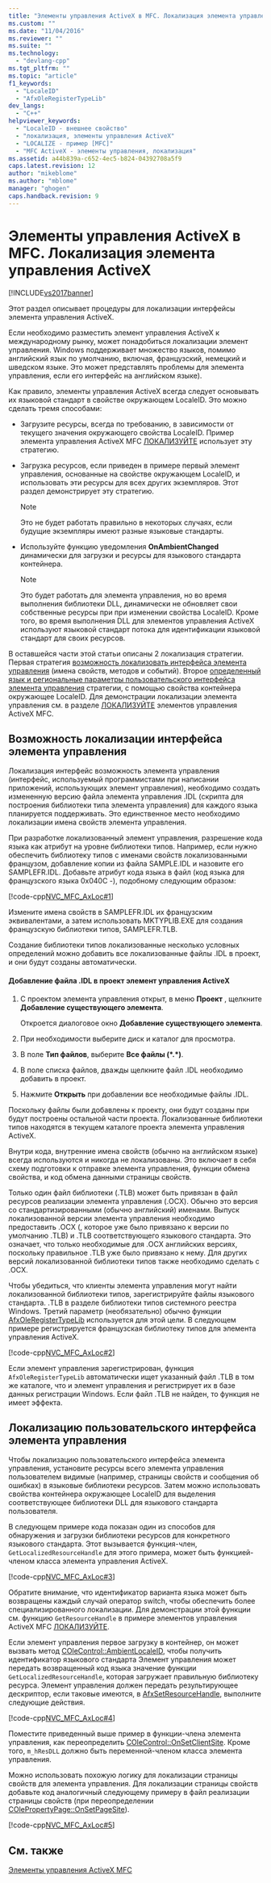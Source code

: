 ```yaml
---
title: "Элементы управления ActiveX в MFC. Локализация элемента управления ActiveX | Microsoft Docs"
ms.custom: ""
ms.date: "11/04/2016"
ms.reviewer: ""
ms.suite: ""
ms.technology: 
  - "devlang-cpp"
ms.tgt_pltfrm: ""
ms.topic: "article"
f1_keywords: 
  - "LocaleID"
  - "AfxOleRegisterTypeLib"
dev_langs: 
  - "C++"
helpviewer_keywords: 
  - "LocaleID - внешнее свойство"
  - "локализация, элементы управления ActiveX"
  - "LOCALIZE - пример [MFC]"
  - "MFC ActiveX - элементы управления, локализация"
ms.assetid: a44b839a-c652-4ec5-b824-04392708a5f9
caps.latest.revision: 12
author: "mikeblome"
ms.author: "mblome"
manager: "ghogen"
caps.handback.revision: 9
---
```

# Элементы управления ActiveX в MFC. Локализация элемента управления ActiveX
[!INCLUDE[vs2017banner](../assembler/inline/includes/vs2017banner.md)]

Этот раздел описывает процедуры для локализации интерфейсы элемента управления ActiveX.  
  
 Если необходимо разместить элемент управления ActiveX к международному рынку, может понадобиться локализации элемент управления.  Windows поддерживает множество языков, помимо английский язык по умолчанию, включая, французский, немецкий и шведском языке.  Это может представлять проблемы для элемента управления, если его интерфейс на английском языке\).  
  
 Как правило, элементы управления ActiveX всегда следует основывать их языковой стандарт в свойстве окружающем LocaleID.  Это можно сделать тремя способами:  
  
-   Загрузите ресурсы, всегда по требованию, в зависимости от текущего значения окружающего свойства LocaleID.  Пример элемента управления ActiveX MFC [ЛОКАЛИЗУЙТЕ](../top/visual-cpp-samples.md) использует эту стратегию.  
  
-   Загрузка ресурсов, если приведен в примере первый элемент управления, основанные на свойстве окружающем LocaleID, и использовать эти ресурсы для всех других экземпляров.  Этот раздел демонстрирует эту стратегию.  
  
    > [!NOTE]
    >  Это не будет работать правильно в некоторых случаях, если будущие экземпляры имеют разные языковые стандарты.  
  
-   Используйте функцию уведомления **OnAmbientChanged** динамически для загрузки и ресурсы для языкового стандарта контейнера.  
  
    > [!NOTE]
    >  Это будет работать для элемента управления, но во время выполнения библиотеки DLL, динамически не обновляет свои собственные ресурсы при при изменении свойства LocaleID.  Кроме того, во время выполнения DLL для элементов управления ActiveX используют языковой стандарт потока для идентификации языковой стандарт для своих ресурсов.  
  
 В оставшейся части этой статьи описаны 2 локализация стратегии.  Первая стратегия [возможность локализовать интерфейса элемента управления](#_core_localizing_your_control.92.s_programmability_interface) \(имена свойств, методов и событий\).  Второе [определенный язык и региональные параметры пользовательского интерфейса элемента управления](#_core_localizing_the_control.92.s_user_interface) стратегии, с помощью свойства контейнера окружающее LocaleID.  Для демонстрации локализации элемента управления см. в разделе [ЛОКАЛИЗУЙТЕ](../top/visual-cpp-samples.md) элементов управления ActiveX MFC.  
  
##  <a name="_core_localizing_your_control.92.s_programmability_interface"></a> Возможность локализации интерфейса элемента управления  
 Локализация интерфейс возможность элемента управления \(интерфейс, используемый программистами при написании приложений, использующих элемент управления\), необходимо создать измененную версию файла элемента управления .IDL \(скрипта для построения библиотеки типа элемента управления\) для каждого языка планируется поддерживать.  Это единственное место необходимо локализации имена свойств элемента управления.  
  
 При разработке локализованный элемент управления, разрешение кода языка как атрибут на уровне библиотеки типов.  Например, если нужно обеспечить библиотеку типов с именами свойств локализованными французом, добавление копии из файла SAMPLE.IDL и назовите его SAMPLEFR.IDL.  Добавьте атрибут кода языка в файл \(код языка для французского языка 0x040C \-\), подобному следующим образом:  
  
 [!code-cpp[NVC_MFC_AxLoc#1](../mfc/codesnippet/CPP/mfc-activex-controls-localizing-an-activex-control_1.idl)]  
  
 Измените имена свойств в SAMPLEFR.IDL их французским эквивалентами, а затем использовать MKTYPLIB.EXE для создания французскую библиотеки типов, SAMPLEFR.TLB.  
  
 Создание библиотеки типов локализованные несколько условных определений можно добавить все локализованные файлы .IDL в проект, и они будут созданы автоматически.  
  
#### Добавление файла .IDL в проект элемент управления ActiveX  
  
1.  С проектом элемента управления открыт, в меню **Проект** , щелкните **Добавление существующего элемента**.  
  
     Откроется диалоговое окно  **Добавление существующего элемента**.  
  
2.  При необходимости выберите диск и каталог для просмотра.  
  
3.  В поле **Тип файлов**, выберите **Все файлы \(\*.\*\)**.  
  
4.  В поле списка файлов, дважды щелкните файл .IDL необходимо добавить в проект.  
  
5.  Нажмите **Открыть** при добавлении все необходимые файлы .IDL.  
  
 Поскольку файлы были добавлены к проекту, они будут созданы при будут построены остальной части проекта.  Локализованные библиотеки типов находятся в текущем каталоге проекта элемента управления ActiveX.  
  
 Внутри кода, внутренние имена свойств \(обычно на английском языке\) всегда используются и никогда не локализованы.  Это включает в себя схему подготовки к отправке элемента управления, функции обмена свойства, и код обмена данными страницы свойств.  
  
 Только один файл библиотеки \(.TLB\) может быть привязан в файл ресурсов реализации элемента управления \(.OCX\).  Обычно это версия со стандартизированными \(обычно английский\) именами.  Выпуск локализованной версии элемента управления необходимо предоставить .OCX \(, которое уже было привязано к версии по умолчанию .TLB\) и .TLB соответствующего языкового стандарта.  Это означает, что только необходимые для .OCX английских версиях, поскольку правильное .TLB уже было привязано к нему.  Для других версий локализованной библиотеки типов также необходимо сделать с .OCX.  
  
 Чтобы убедиться, что клиенты элемента управления могут найти локализованной библиотеки типов, зарегистрируйте файлы языкового стандарта. .TLB в разделе библиотеки типов системного реестра Windows.  Третий параметр \(необязательно\) обычно функции [AfxOleRegisterTypeLib](../Topic/AfxOleRegisterTypeLib.md) используется для этой цели.  В следующем примере регистрируется французская библиотеку типов для элемента управления ActiveX.  
  
 [!code-cpp[NVC_MFC_AxLoc#2](../mfc/codesnippet/CPP/mfc-activex-controls-localizing-an-activex-control_2.cpp)]  
  
 Если элемент управления зарегистрирован, функция `AfxOleRegisterTypeLib` автоматически ищет указанный файл .TLB в том же каталоге, что и элемент управления и регистрирует их в базе данных регистрации Windows.  Если файл .TLB не найден, то функция не имеет эффекта.  
  
##  <a name="_core_localizing_the_control.92.s_user_interface"></a> Локализацию пользовательского интерфейса элемента управления  
 Чтобы локализацию пользовательского интерфейса элемента управления, установите ресурсы всего элемента управления пользователем видимые \(например, страницы свойств и сообщения об ошибках\) в языковые библиотеки ресурсов.  Затем можно использовать свойства контейнера окружающее LocaleID для выделения соответствующее библиотеки DLL для языкового стандарта пользователя.  
  
 В следующем примере кода показан один из способов для обнаружения и загрузки библиотеки ресурсов для конкретного языкового стандарта.  Этот вызывается функция\-член, `GetLocalizedResourceHandle` для этого примера, может быть функцией\-членом класса элемента управления ActiveX.  
  
 [!code-cpp[NVC_MFC_AxLoc#3](../mfc/codesnippet/CPP/mfc-activex-controls-localizing-an-activex-control_3.cpp)]  
  
 Обратите внимание, что идентификатор варианта языка может быть возвращены каждый случай оператор switch, чтобы обеспечить более специализированного локализации.  Для демонстрации этой функции см. функцию `GetResourceHandle` в примере элементов управления ActiveX MFC [ЛОКАЛИЗУЙТЕ](../top/visual-cpp-samples.md).  
  
 Если элемент управления первое загрузку в контейнер, он может вызвать метод [COleControl::AmbientLocaleID](../Topic/COleControl::AmbientLocaleID.md), чтобы получить идентификатор языкового стандарта  Элемент управления может передать возвращенный код языка значение функции `GetLocalizedResourceHandle`, которая загружает правильную библиотеку ресурса.  Элемент управления должен передать результирующее дескриптор, если таковые имеются, в [AfxSetResourceHandle](../Topic/AfxSetResourceHandle.md), выполните следующие действия.  
  
 [!code-cpp[NVC_MFC_AxLoc#4](../mfc/codesnippet/CPP/mfc-activex-controls-localizing-an-activex-control_4.cpp)]  
  
 Поместите приведенный выше пример в функции\-члена элемента управления, как переопределить [COleControl::OnSetClientSite](../Topic/COleControl::OnSetClientSite.md).  Кроме того, `m_hResDLL` должно быть переменной\-членом класса элемента управления.  
  
 Можно использовать похожую логику для локализации страницы свойств для элемента управления.  Для локализации страницы свойств добавьте код аналогичный следующему примеру в файл реализации страницы свойств \(при переопределении [COlePropertyPage::OnSetPageSite](../Topic/COlePropertyPage::OnSetPageSite.md)\).  
  
 [!code-cpp[NVC_MFC_AxLoc#5](../mfc/codesnippet/CPP/mfc-activex-controls-localizing-an-activex-control_5.cpp)]  
  
## См. также  
 [Элементы управления ActiveX MFC](../mfc/mfc-activex-controls.md)
